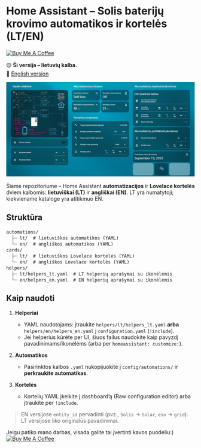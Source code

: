 # Home Assistant – Solis baterijų krovimo automatikos ir kortelės (LT/EN)

<a href="https://buymeacoffee.com/omenukas">
  <img src="https://cdn.buymeacoffee.com/buttons/v2/default-yellow.png" alt="Buy Me A Coffee" height="42">
</a>



🟡 **Ši versija – lietuvių kalba.**  
🔵 [English version](README.en.md)

![dashboard](docs/img/dashboard_overview.jpg)



Šiame repozitoriume – Home Assistant **automatizacijos** ir **Lovelace kortelės** dviem kalbomis: **lietuviškai (LT)** ir **angliškai (EN)**. LT yra numatytoji; kiekviename kataloge yra atitikmuo EN.

## Struktūra
```
automations/
  ├─ lt/  # lietuviškos automatikos (YAML)
  └─ en/  # angliškos automatikos (YAML)
cards/
  ├─ lt/  # lietuviškos Lovelace kortelės (YAML)
  └─ en/  # angliškos Lovelace kortelės (YAML)
helpers/
  ├─ lt/helpers_lt.yaml  # LT helperių aprašymai su ikonėlėmis
  └─ en/helpers_en.yaml  # EN helperių aprašymai su ikonėlėmis
```

## Kaip naudoti
1. **Helperiai**  
   - YAML naudotojams: įtraukite `helpers/lt/helpers_lt.yaml` **arba** `helpers/en/helpers_en.yaml` į `configuration.yaml` (`!include`).
   - Jei helperius kūrėte per UI, šiuos failus naudokite kaip pavyzdį pavadinimams/ikonėlėms (arba per `homeassistant: customize:`).

2. **Automatikos**  
   - Pasirinktos kalbos `.yaml` nukopijuokite į `config/automations/` ir **perkraukite automatikas**.

3. **Kortelės**  
   - Kortelių YAML įkelkite į dashboard’ą (Raw configuration editor) arba įtraukite per `!include`.

> EN versijose `entity_id` pervadinti (pvz., `Solis` → `Solar`, `eso` → `grid`). LT versijose liko originalūs pavadinimai.

Jeigu patiko mano darbas, visada galite tai įvertinti kavos puodeliu:)
<a href="https://buymeacoffee.com/omenukas">
  <img src="https://cdn.buymeacoffee.com/buttons/v2/default-yellow.png" alt="Buy Me A Coffee" height="42">
</a>
